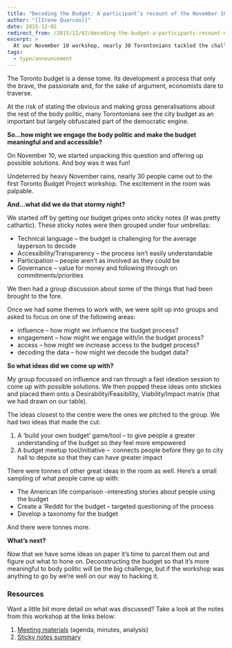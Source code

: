 ```yaml
---
title: "Decoding the Budget: A participant’s recount of the November 10 Hacknight Workshop"
author: "[[Irene Quarcoo]]"
date: 2015-12-02
redirect_from: /2015/12/02/decoding-the-budget-a-participants-recount-of-the-november-10-hacknight-workshop/
excerpt: >
  At our November 10 workshop, nearly 30 Torontonians tackled the challenge of making the city budget more accessible, engaging, and easier to influence.
tags:
  - type/announcement
---
```

The Toronto budget is a dense tome. Its development a process that only the brave, the passionate and, for the sake of argument, economists dare to traverse. 

At the risk of stating the obvious and making gross generalisations about the rest of the body politic, many Torontonians see the city budget as an important but largely obfuscated part of the democratic engine.  

**So…how might we engage the body politic and make the budget meaningful and and accessible?**

On November 10, we started unpacking this question and offering up possible solutions. And boy was it was fun!

Undeterred by heavy November rains, nearly 30 people came out to the first Toronto Budget Project workshop. The excitement in the room was palpable. 

**And…what did we do that stormy night?**  

We started off by getting our budget gripes onto sticky notes (it was pretty cathartic). These sticky notes were then grouped under four umbrellas:

- Technical language – the budget is challenging for the average layperson to decode
- Accessibility/Transparency – the process isn’t easily understandable
- Participation – people aren’t as involved as they could be
- Governance – value for money and following through on commitments/priorities

We then had a group discussion about some of the things that had been brought to the fore. 

Once we had some themes to work with, we were split up into groups and asked to focus on one of the following areas:

- influence – how might we influence the budget process?
- engagement – how might we engage with/in the budget process?
- access – how might we increase access to the budget process?
- decoding the data – how might we decode the budget data?

**So what ideas did we come up with?**  

My group focussed on influence and ran through a fast ideation session to come up with possible solutions. We then popped these ideas onto stickies and placed them onto a Desirability/Feasibility, Viability/Impact matrix (that we had drawn on our table). 

The ideas closest to the centre were the ones we pitched to the group. We had two ideas that made the cut: 

1. A ‘build your own budget’ game/tool – to give people a greater understanding of the budget so they feel more empowered
2. A budget meetup tool/initiative –  connects people before they go to city hall to depute so that they can have greater impact

There were tonnes of other great ideas in the room as well. Here’s a small sampling of what people came up with:

- The American life comparison -interesting stories about people using the budget
- Create a ‘Reddit for the budget – targeted questioning of the process
- Develop a taxonomy for the budget

And there were tonnes more. 

**What’s next?**  

Now that we have some ideas on paper it’s time to parcel them out and figure out what to hone on. Deconstructing the budget so that it’s more meaningful to body politic will be the big challenge, but if the workshop was anything to go by we’re well on our way to hacking it. 

### Resources

Want a little bit more detail on what was discussed? Take a look at the notes from this workshop at the links below:

1. [Meeting materials](https://drive.google.com/drive/u/0/folders/0B208oCU9D8OuOWpOcE9Qd09hclk) (agenda, minutes, analysis)
2. [Sticky notes summary](https://docs.google.com/document/d/1crqqZTzheULVeIfpKYQiSml6qF0rKF-bWgpof6HWv0Y/edit)